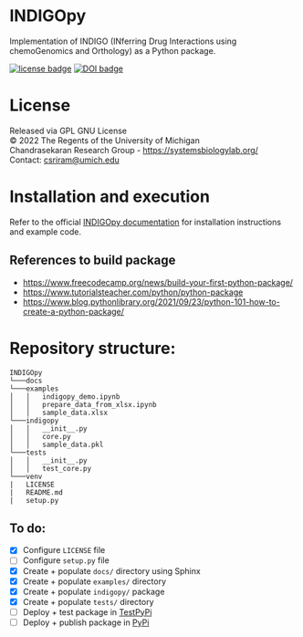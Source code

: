 # INDIGOpy
Implementation of INDIGO (INferring Drug Interactions using chemoGenomics and Orthology) as a Python package.

[![license badge](https://img.shields.io/badge/License-GNU%20GPL-blue)](https://github.com/sriram-lab/INDIGOpy/blob/main/LICENSE)
[![DOI badge](https://badgen.net/badge/DOI/10.15252%2Fmsb.20156777/blue)](https://doi.org/10.15252/msb.20156777)

# License
Released via GPL GNU License  
&copy; 2022 The Regents of the University of Michigan  
Chandrasekaran Research Group - https://systemsbiologylab.org/  
Contact: csriram@umich.edu  

# Installation and execution  
Refer to the official [INDIGOpy documentation]() for installation instructions and example code.  

## References to build package
* https://www.freecodecamp.org/news/build-your-first-python-package/
* https://www.tutorialsteacher.com/python/python-package
* https://www.blog.pythonlibrary.org/2021/09/23/python-101-how-to-create-a-python-package/

# Repository structure: 
```
INDIGOpy
└───docs
└───examples
│   │   indigopy_demo.ipynb
│   │   prepare_data_from_xlsx.ipynb
│   │   sample_data.xlsx
└───indigopy
│   │   __init__.py
│   │   core.py
│   │   sample_data.pkl
└───tests
│   │   __init__.py
│   │   test_core.py
└───venv
|   LICENSE
|   README.md
|   setup.py
```

## To do: 
- [X] Configure `LICENSE` file
- [ ] Configure `setup.py` file
- [X] Create + populate `docs/` directory using Sphinx
- [X] Create + populate `examples/` directory
- [X] Create + populate `indigopy/` package
- [X] Create + populate `tests/` directory 
- [ ] Deploy + test package in [TestPyPi](https://test.pypi.org/)
- [ ] Deploy + publish package in [PyPi](https://pypi.org/)
